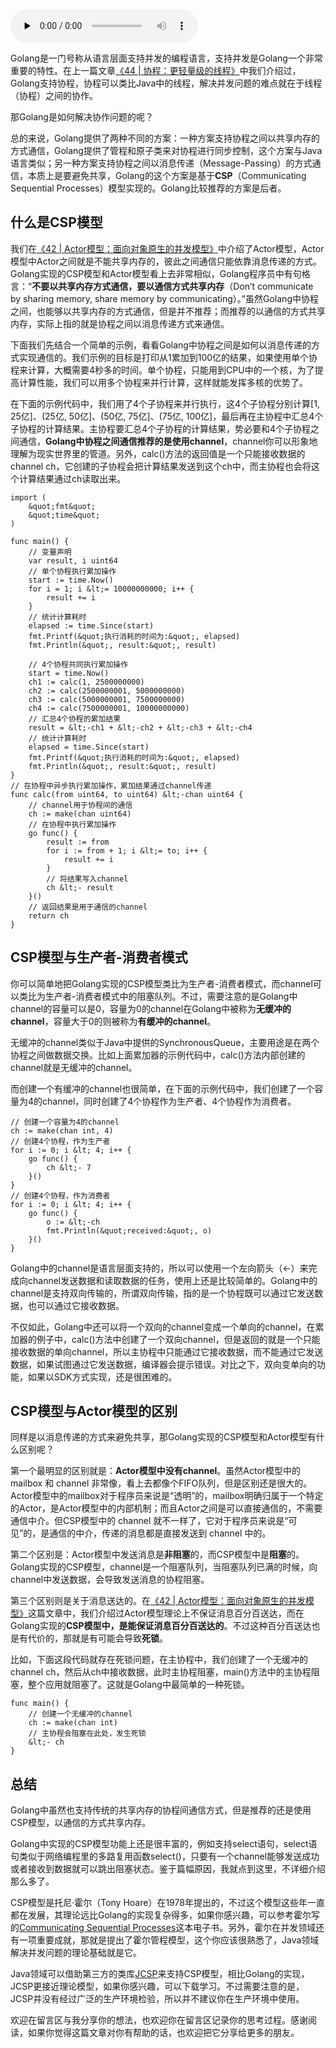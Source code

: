 <audio id="audio" title="45 | CSP模型：Golang的主力队员" controls="" preload="none"><source id="mp3" src="https://static001.geekbang.org/resource/audio/b7/d6/b7b0c4eb9cf2a5064c25fde0ac247ed6.mp3"></audio>

Golang是一门号称从语言层面支持并发的编程语言，支持并发是Golang一个非常重要的特性。在上一篇文章[《44 | 协程：更轻量级的线程》](https://time.geekbang.org/column/article/99787)中我们介绍过，Golang支持协程，协程可以类比Java中的线程，解决并发问题的难点就在于线程（协程）之间的协作。

那Golang是如何解决协作问题的呢？

总的来说，Golang提供了两种不同的方案：一种方案支持协程之间以共享内存的方式通信，Golang提供了管程和原子类来对协程进行同步控制，这个方案与Java语言类似；另一种方案支持协程之间以消息传递（Message-Passing）的方式通信，本质上是要避免共享，Golang的这个方案是基于**CSP**（Communicating Sequential Processes）模型实现的。Golang比较推荐的方案是后者。

## 什么是CSP模型

我们在[《42 | Actor模型：面向对象原生的并发模型》](https://time.geekbang.org/column/article/98903)中介绍了Actor模型，Actor模型中Actor之间就是不能共享内存的，彼此之间通信只能依靠消息传递的方式。Golang实现的CSP模型和Actor模型看上去非常相似，Golang程序员中有句格言：“**不要以共享内存方式通信，要以通信方式共享内存**（Don’t communicate by sharing memory, share memory by communicating）。”虽然Golang中协程之间，也能够以共享内存的方式通信，但是并不推荐；而推荐的以通信的方式共享内存，实际上指的就是协程之间以消息传递方式来通信。

下面我们先结合一个简单的示例，看看Golang中协程之间是如何以消息传递的方式实现通信的。我们示例的目标是打印从1累加到100亿的结果，如果使用单个协程来计算，大概需要4秒多的时间。单个协程，只能用到CPU中的一个核，为了提高计算性能，我们可以用多个协程来并行计算，这样就能发挥多核的优势了。

在下面的示例代码中，我们用了4个子协程来并行执行，这4个子协程分别计算[1, 25亿]、(25亿,  50亿]、(50亿, 75亿]、(75亿, 100亿]，最后再在主协程中汇总4个子协程的计算结果。主协程要汇总4个子协程的计算结果，势必要和4个子协程之间通信，**Golang中协程之间通信推荐的是使用channel**，channel你可以形象地理解为现实世界里的管道。另外，calc()方法的返回值是一个只能接收数据的channel ch，它创建的子协程会把计算结果发送到这个ch中，而主协程也会将这个计算结果通过ch读取出来。

```
import (
	&quot;fmt&quot;
	&quot;time&quot;
)

func main() {
    // 变量声明
	var result, i uint64
    // 单个协程执行累加操作
	start := time.Now()
	for i = 1; i &lt;= 10000000000; i++ {
		result += i
	}
	// 统计计算耗时
	elapsed := time.Since(start)
	fmt.Printf(&quot;执行消耗的时间为:&quot;, elapsed)
	fmt.Println(&quot;, result:&quot;, result)

    // 4个协程共同执行累加操作
	start = time.Now()
	ch1 := calc(1, 2500000000)
	ch2 := calc(2500000001, 5000000000)
	ch3 := calc(5000000001, 7500000000)
	ch4 := calc(7500000001, 10000000000)
    // 汇总4个协程的累加结果
	result = &lt;-ch1 + &lt;-ch2 + &lt;-ch3 + &lt;-ch4
	// 统计计算耗时
	elapsed = time.Since(start)
	fmt.Printf(&quot;执行消耗的时间为:&quot;, elapsed)
	fmt.Println(&quot;, result:&quot;, result)
}
// 在协程中异步执行累加操作，累加结果通过channel传递
func calc(from uint64, to uint64) &lt;-chan uint64 {
    // channel用于协程间的通信
	ch := make(chan uint64)
    // 在协程中执行累加操作
	go func() {
		result := from
		for i := from + 1; i &lt;= to; i++ {
			result += i
		}
        // 将结果写入channel
		ch &lt;- result
	}()
    // 返回结果是用于通信的channel
	return ch
}

```

## CSP模型与生产者-消费者模式

你可以简单地把Golang实现的CSP模型类比为生产者-消费者模式，而channel可以类比为生产者-消费者模式中的阻塞队列。不过，需要注意的是Golang中channel的容量可以是0，容量为0的channel在Golang中被称为**无缓冲的channel**，容量大于0的则被称为**有缓冲的channel**。

无缓冲的channel类似于Java中提供的SynchronousQueue，主要用途是在两个协程之间做数据交换。比如上面累加器的示例代码中，calc()方法内部创建的channel就是无缓冲的channel。

而创建一个有缓冲的channel也很简单，在下面的示例代码中，我们创建了一个容量为4的channel，同时创建了4个协程作为生产者、4个协程作为消费者。

```
// 创建一个容量为4的channel 
ch := make(chan int, 4)
// 创建4个协程，作为生产者
for i := 0; i &lt; 4; i++ {
	go func() {
		ch &lt;- 7
	}()
}
// 创建4个协程，作为消费者
for i := 0; i &lt; 4; i++ {
    go func() {
    	o := &lt;-ch
    	fmt.Println(&quot;received:&quot;, o)
    }()
}

```

Golang中的channel是语言层面支持的，所以可以使用一个左向箭头（&lt;-）来完成向channel发送数据和读取数据的任务，使用上还是比较简单的。Golang中的channel是支持双向传输的，所谓双向传输，指的是一个协程既可以通过它发送数据，也可以通过它接收数据。

不仅如此，Golang中还可以将一个双向的channel变成一个单向的channel，在累加器的例子中，calc()方法中创建了一个双向channel，但是返回的就是一个只能接收数据的单向channel，所以主协程中只能通过它接收数据，而不能通过它发送数据，如果试图通过它发送数据，编译器会提示错误。对比之下，双向变单向的功能，如果以SDK方式实现，还是很困难的。

## CSP模型与Actor模型的区别

同样是以消息传递的方式来避免共享，那Golang实现的CSP模型和Actor模型有什么区别呢？

第一个最明显的区别就是：**Actor模型中没有channel**。虽然Actor模型中的 mailbox 和 channel 非常像，看上去都像个FIFO队列，但是区别还是很大的。Actor模型中的mailbox对于程序员来说是“透明”的，mailbox明确归属于一个特定的Actor，是Actor模型中的内部机制；而且Actor之间是可以直接通信的，不需要通信中介。但CSP模型中的 channel 就不一样了，它对于程序员来说是“可见”的，是通信的中介，传递的消息都是直接发送到 channel 中的。

第二个区别是：Actor模型中发送消息是**非阻塞**的，而CSP模型中是**阻塞**的。Golang实现的CSP模型，channel是一个阻塞队列，当阻塞队列已满的时候，向channel中发送数据，会导致发送消息的协程阻塞。

第三个区别则是关于消息送达的。在[《42 | Actor模型：面向对象原生的并发模型》](https://time.geekbang.org/column/article/98903)这篇文章中，我们介绍过Actor模型理论上不保证消息百分百送达，而在Golang实现的**CSP模型中，是能保证消息百分百送达的**。不过这种百分百送达也是有代价的，那就是有可能会导致**死锁**。

比如，下面这段代码就存在死锁问题，在主协程中，我们创建了一个无缓冲的channel ch，然后从ch中接收数据，此时主协程阻塞，main()方法中的主协程阻塞，整个应用就阻塞了。这就是Golang中最简单的一种死锁。

```
func main() {
    // 创建一个无缓冲的channel  
    ch := make(chan int)
    // 主协程会阻塞在此处，发生死锁
    &lt;- ch 
}

```

## 总结

Golang中虽然也支持传统的共享内存的协程间通信方式，但是推荐的还是使用CSP模型，以通信的方式共享内存。

Golang中实现的CSP模型功能上还是很丰富的，例如支持select语句，select语句类似于网络编程里的多路复用函数select()，只要有一个channel能够发送成功或者接收到数据就可以跳出阻塞状态。鉴于篇幅原因，我就点到这里，不详细介绍那么多了。

CSP模型是托尼·霍尔（Tony Hoare）在1978年提出的，不过这个模型这些年一直都在发展，其理论远比Golang的实现复杂得多，如果你感兴趣，可以参考霍尔写的[Communicating Sequential Processes](http://www.usingcsp.com/cspbook.pdf)这本电子书。另外，霍尔在并发领域还有一项重要成就，那就是提出了霍尔管程模型，这个你应该很熟悉了，Java领域解决并发问题的理论基础就是它。

Java领域可以借助第三方的类库[JCSP](https://www.cs.kent.ac.uk/projects/ofa/jcsp/)来支持CSP模型，相比Golang的实现，JCSP更接近理论模型，如果你感兴趣，可以下载学习。不过需要注意的是，JCSP并没有经过广泛的生产环境检验，所以并不建议你在生产环境中使用。

欢迎在留言区与我分享你的想法，也欢迎你在留言区记录你的思考过程。感谢阅读，如果你觉得这篇文章对你有帮助的话，也欢迎把它分享给更多的朋友。


